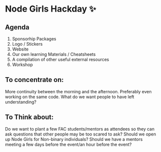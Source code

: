 # Node Girls Hackday :sparkles:

## Agenda
1. Sponsorhip Packages
2. Logo / Stickers
3. Website
4. Our own learning Materials / Cheatsheets
5. A compilation of other useful external resources
6. Workshop

## To concentrate on: 
More continuity between the morning and the afternoon. Preferably even working on the same code.
What do we want people to have left understanding?


## To Think about:
Do we want to plant a few FAC students/mentors as attendees so they can ask questions that other people may be too scared to ask?
Should we open up Node Girls for Non-binary individuals? 
Should we have a mentors meeting a few days before the event/an hour before the event?
